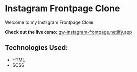 # Instagram Frontpage Clone

Welcome to my Instagram Frontpage Clone.

**Check out the live demo:** [gw-instagram-frontpage.netlify.app](https://gw-instagram-frontpage.netlify.app/)

## Technologies Used:

- HTML
- SCSS
